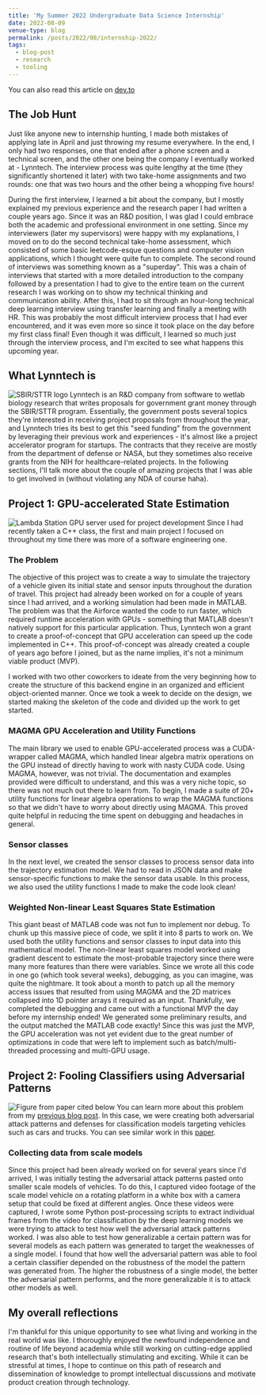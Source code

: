 ```yaml
---
title: 'My Summer 2022 Undergraduate Data Science Internship'
date: 2022-08-09
venue-type: blog
permalink: /posts/2022/08/internship-2022/
tags:
  - blog-post
  - research
  - tooling
---
```


You can also read this article on [dev.to](https://dev.to/haoliyin/my-summer-2022-undergraduate-data-science-internship-2c1k)
## The Job Hunt

Just like anyone new to internship hunting, I made both mistakes of applying late in April and just throwing my resume everywhere. In the end, I only had two responses, one that ended after a phone screen and a technical screen, and the other one being the company I eventually worked at - Lynntech. The interview process was quite lengthy at the time (they significantly shortened it later) with two take-home assignments and two rounds: one that was two hours and the other being a whopping five hours! 

During the first interview, I learned a bit about the company, but I mostly explained my previous experience and the research paper I had written a couple years ago. Since it was an R&D position, I was glad I could embrace both the academic and professional environment in one setting. Since my interviewers (later my supervisors) were happy with my explanations, I moved on to do the second technical take-home assessment, which consisted of some basic leetcode-esque questions and computer vision applications, which I thought were quite fun to complete. The second round of interviews was something known as a "superday". This was a chain of interviews that started with a more detailed introduction to the company followed by a presentation I had to give to the entire team on the current research I was working on to show my technical thinking and communication ability. After this, I had to sit through an hour-long technical deep learning interview using transfer learning and finally a meeting with HR. This was probably the most difficult interview process that I had ever encountered, and it was even more so since it took place on the day before my first class final! Even though it was difficult, I learned so much just through the interview process, and I'm excited to see what happens this upcoming year. 

## What Lynntech is
![SBIR/STTR logo](https://dev-to-uploads.s3.amazonaws.com/uploads/articles/zutxop2bh278cva59nek.jpg) 
Lynntech is an R&D company from software to wetlab biology research that writes proposals for government grant money through the SBIR/STTR program. Essentially, the government posts several topics they're interested in receiving project proposals from throughout the year, and Lynntech tries its best to get this "seed funding" from the government by leveraging their previous work and experiences - it's almost like a project accelerator program for startups. The contracts that they receive are mostly from the department of defense or NASA, but they sometimes also receive grants from the NIH for healthcare-related projects. In the following sections, I'll talk more about the couple of amazing projects that I was able to get involved in (without violating any NDA of course haha).

## Project 1: GPU-accelerated State Estimation
![Lambda Station GPU server used for project development](https://dev-to-uploads.s3.amazonaws.com/uploads/articles/6qjmxdxij1b6b32hq5l1.png)
Since I had recently taken a C++ class, the first and main project I focused on throughout my time there was more of a software engineering one.

### The Problem
The objective of this project was to create a way to simulate the trajectory of a vehicle given its initial state and sensor inputs throughout the duration of travel. This project had already been worked on for a couple of years since I had arrived, and a working simulation had been made in MATLAB. The problem was that the Airforce wanted the code to run faster, which required runtime acceleration with GPUs - something that MATLAB doesn't natively support for this particular application. Thus, Lynntech won a grant to create a proof-of-concept that GPU acceleration can speed up the code implemented in C++. This proof-of-concept was already created a couple of years ago before I joined, but as the name implies, it's not a minimum viable product (MVP). 

I worked with two other coworkers to ideate from the very beginning how to create the structure of this backend engine in an organized and efficient object-oriented manner. Once we took a week to decide on the design, we started making the skeleton of the code and divided up the work to get started. 

### MAGMA GPU Acceleration and Utility Functions
The main library we used to enable GPU-accelerated process was a CUDA-wrapper called MAGMA, which handled linear algebra matrix operations on the GPU instead of directly having to work with nasty CUDA code. Using MAGMA, however, was not trivial. The documentation and examples provided were difficult to understand, and this was a very niche topic, so there was not much out there to learn from. To begin, I made a suite of 20+ utility functions for linear algebra operations to wrap the MAGMA functions so that we didn't have to worry about directly using MAGMA. This proved quite helpful in reducing the time spent on debugging and headaches in general. 

### Sensor classes
In the next level, we created the sensor classes to process sensor data into the trajectory estimation model. We had to read in JSON data and make sensor-specific functions to make the sensor data usable. In this process, we also used the utility functions I made to make the code look clean! 

### Weighted Non-linear Least Squares State Estimation
This giant beast of MATLAB code was not fun to implement nor debug. To chunk up this massive piece of code, we split it into 8 parts to work on. We used both the utility functions and sensor classes to input data into this mathematical model. The non-linear least squares model worked using gradient descent to estimate the most-probable trajectory since there were many more features than there were variables. Since we wrote all this code in one go (which took several weeks), debugging, as you can imagine, was quite the nightmare. It took about a month to patch up all the memory access issues that resulted from using MAGMA and the 2D matrices collapsed into 1D pointer arrays it required as an input. Thankfully, we completed the debugging and came out with a functional MVP the day before my internship ended! We generated some preliminary results, and the output matched the MATLAB code exactly! Since this was just the MVP, the GPU acceleration was not yet evident due to the great number of optimizations in code that were left to implement such as batch/multi-threaded processing and multi-GPU usage. 

## Project 2: Fooling Classifiers using Adversarial Patterns
![Figure from paper cited below](https://dev-to-uploads.s3.amazonaws.com/uploads/articles/fd6vb0lt4fg4wewgixpe.png) 
You can learn more about this problem from my [previous blog post](https://dev.to/haoliyin/adversarial-ml-making-a-turtle-look-like-a-rifle-4ba9). In this case, we were creating both adversarial attack patterns and defenses for classification models targeting vehicles such as cars and trucks. You can see similar work in this [paper](https://www.aaai.org/AAAI22Papers/AAAI-8153.WangD.pdf).

### Collecting data from scale models
Since this project had been already worked on for several years since I'd arrived, I was initially testing the adversarial attack patterns pasted onto smaller scale models of vehicles. To do this, I captured video footage of the scale model vehicle on a rotating platform in a white box with a camera setup that could be fixed at different angles. Once these videos were captured, I wrote some Python post-processing scripts to extract individual frames from the video for classification by the deep learning models we were trying to attack to test how well the adversarial attack patterns worked. I was also able to test how generalizable a certain pattern was for several models as each pattern was generated to target the weaknesses of a single model. I found that how well the adversarial pattern was able to fool a certain classifier depended on the robustness of the model the pattern was generated from. The higher the robustness of a single model, the better the adversarial pattern performs, and the more generalizable it is to attack other models as well. 

## My overall reflections
I'm thankful for this unique opportunity to see what living and working in the real world was like. I thoroughly enjoyed the newfound independence and routine of life beyond academia while still working on cutting-edge applied research that's both intellectually stimulating and exciting. While it can be stressful at times, I hope to continue on this path of research and dissemination of knowledge to prompt intellectual discussions and motivate product creation through technology.  